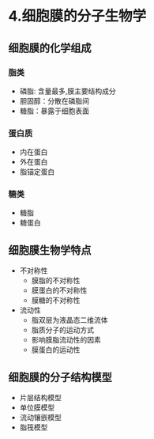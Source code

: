 # 4.细胞膜的分子生物学

## 细胞膜的化学组成

### **脂类**

- 磷脂: 含量最多,膜主要结构成分
- 胆固醇：分散在磷脂间
- 糖脂：暴露于细胞表面

### 蛋白质

- 内在蛋白
- 外在蛋白
- 脂锚定蛋白
  
### 糖类

- 糖脂
- 糖蛋白

## 细胞膜生物学特点

- 不对称性
  - 膜脂的不对称性
  - 膜蛋白的不对称性
  - 膜糖的不对称性
- 流动性
  - 脂双层为液晶态二维流体
  - 脂质分子的运动方式
  - 影响膜脂流动性的因素
  - 膜蛋白的运动性

## 细胞膜的分子结构模型

- 片层结构模型
- 单位膜模型
- 流动镶嵌模型
- 脂筏模型
